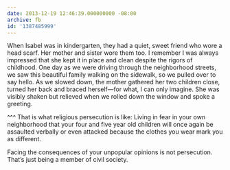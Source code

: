 ```yaml
---
date: 2013-12-19 12:46:39.000000000 -08:00
archive: fb
id: '1387485999'
---
```


When Isabel was in kindergarten, they had a quiet, sweet friend who wore a head scarf. Her mother and sister wore them too. I remember I was always impressed that she kept it in place and clean despite the rigors of childhood. One day as we were driving through the neighborhood streets, we saw this beautiful family walking on the sidewalk, so we pulled over to say hello. As we slowed down, the mother gathered her two children close, turned her back and braced herself—for what, I can only imagine. She was visibly shaken but relieved when we rolled down the window and spoke a greeting.

^^^ That is what religious persecution is like: Living in fear in your own neighborhood that your four and five year old children will once again be assaulted verbally or even attacked because the clothes you wear mark you as different.

Facing the consequences of your unpopular opinions is not persecution. That’s just being a member of civil society.
